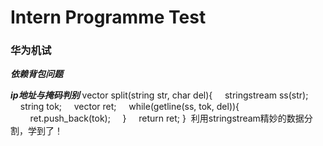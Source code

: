 # Intern Programme Test 


### 华为机试 
***依赖背包问题***

***ip地址与掩码判别***
vector<string> split(string str, char del){
    stringstream ss(str);
    string tok;
    vector<string> ret;
    while(getline(ss, tok, del)){
        ret.push_back(tok);
    }
    return ret;
}
  利用stringstream精妙的数据分割，学到了！
